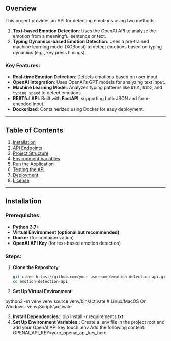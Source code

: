 ## Overview

This project provides an API for detecting emotions using two methods:

1. **Text-based Emotion Detection**: Uses the OpenAI API to analyze the emotion from a meaningful sentence or text.
2. **Typing Dynamics-based Emotion Detection**: Uses a pre-trained machine learning model (XGBoost) to detect emotions based on typing dynamics (e.g., key press timings).

### Key Features:

- **Real-time Emotion Detection**: Detects emotions based on user input.
- **OpenAI Integration**: Uses OpenAI's GPT models for analyzing text input.
- **Machine Learning Model**: Analyzes typing patterns like `D1U1`, `D1D2`, and `typing speed` to detect emotions.
- **RESTful API**: Built with **FastAPI**, supporting both JSON and form-encoded input.
- **Dockerized**: Containerized using Docker for easy deployment.

---

## Table of Contents

1. [Installation](#installation)
2. [API Endpoints](#api-endpoints)
3. [Project Structure](#project-structure)
4. [Environment Variables](#environment-variables)
5. [Run the Application](#run-the-application)
6. [Testing the API](#testing-the-api)
7. [Deployment](#deployment)
8. [License](#license)

---

## Installation

### Prerequisites:

- **Python 3.7+**
- **Virtual Environment (optional but recommended)**
- **Docker** (for containerization)
- **OpenAI API Key** (for text-based emotion detection)

### Steps:

1. **Clone the Repository**:
   ```bash
   git clone https://github.com/your-username/emotion-detection-api.git
   cd emotion-detection-api
   ```
2. **Set Up Virtual Environment**:

python3 -m venv venv
source venv/bin/activate # Linux/MacOS
On Windows: venv\Scripts\activate

3. **Install Dependencies:**:
   pip install -r requirements.txt
4. **Set Up Environment Variables:**:
   Create a .env file in the project root and add your OpenAI API key
   touch .env
   Add the following content:
   OPENAI_API_KEY=your_openai_api_key_here
